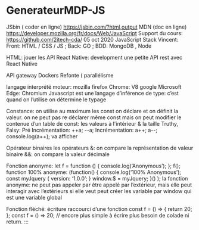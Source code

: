 # GenerateurMDP-JS
JSbin ( coder en ligne) https://jsbin.com/?html,output
MDN (doc en ligne) https://developer.mozilla.org/fr/docs/Web/JavaScript
Support du cours: https://github.com/2itech-cda/
05 oct 2020 JavaScript
Stack Vincent: Front: HTML / CSS / JS ; 
Back: GO ; 
BDD: MongoDB , Node

HTML:  jouer les API
React Native: development une petite API rest avec React Native

API gateway Dockers
Refonte (
parallélisme

langage interprété
moteur: mozilla firefox
Chrome: V8 google
Microsoft Edge: Chromium
Javascript est une langage d’inférence de type: c’est quand on l’utilise on détermine le typage

Constance: on utilise au maximum les const
on déclare et on définit la valeur.
on ne peut pas re déclarer même const mais
on peut modifier le contenue d’un table de const: les valeurs à l'intérieur & la taille
Truthy, Falsy: 
Pré Incrémentation: ++a; --a;
Incrémentation: a++; a--;  
console.log(a++); va afficher 


Opérateur binaires
les opérateurs 
&: on compare la représentation de valeur binaire
&&: on compare la valeur décimale

Fonction anonyme:
let f = function () {
console.log(‘Anonymous’);
};
f();
function 100% anonyme:
(function() { 
console.log(‘100% Anonymous’);
const  myJquery {
version: ‘1.0.0’;
}
window.$ = myJquery;
}() );
la fonction anonyme: 
ne peut pas appeler par être appelé par l’extérieur,
mais elle peut interagir avec l’extérieurs si elle veut
peut créer les variable par window qui est une variable global

Fonction fléché: écriture raccourci d’une fonction
const f = () => {
	return 20;
};
const f = () => 20;  // encore plus simple à écrire plus besoin de colade ni return.
:::
